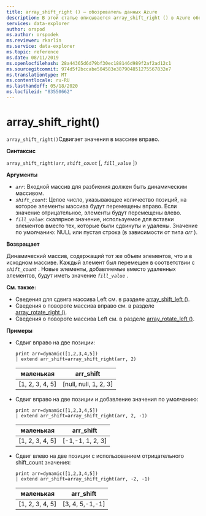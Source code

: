 ```yaml
---
title: array_shift_right () — обозреватель данных Azure
description: В этой статье описывается array_shift_right () в Azure обозреватель данных.
services: data-explorer
author: orspod
ms.author: orspodek
ms.reviewer: rkarlin
ms.service: data-explorer
ms.topic: reference
ms.date: 08/11/2019
ms.openlocfilehash: 28a44365d6d79bf30ec188146d989f2af2ad12c1
ms.sourcegitcommit: 974d5f2bccabe504583e387904851275567832e7
ms.translationtype: MT
ms.contentlocale: ru-RU
ms.lasthandoff: 05/18/2020
ms.locfileid: "83550662"
---
```

# <a name="array_shift_right"></a>array_shift_right()

`array_shift_right()`Сдвигает значения в массиве вправо.

**Синтаксис**

`array_shift_right(`*`arr`*, *`shift_count`* [, *`fill_value`* ]`)`

**Аргументы**

* *`arr`*: Входной массив для разбиения должен быть динамическим массивом.
* *`shift_count`*: Целое число, указывающее количество позиций, на которое элементы массива будут перемещены вправо. Если значение отрицательное, элементы будут перемещены влево.
* *`fill_value`*: скалярное значение, используемое для вставки элементов вместо тех, которые были сдвинуты и удалены. Значение по умолчанию: NULL или пустая строка (в зависимости от типа *arr* ).

**Возвращает**

Динамический массив, содержащий тот же объем элементов, что и в исходном массиве. Каждый элемент был перемещен в соответствии с *`shift_count`* . Новые элементы, добавляемые вместо удаленных элементов, будут иметь значение *`fill_value`* .

**См. также:**

* Сведения для сдвига массива Left см. в разделе [array_shift_left ()](array_shift_leftfunction.md).
* Сведения о повороте массива вправо см. в разделе [array_rotate_right ()](array_rotate_rightfunction.md).
* Сведения о повороте массива Left см. в разделе [array_rotate_left ()](array_rotate_leftfunction.md).

**Примеры**

* Сдвиг вправо на две позиции:

    <!-- csl: https://help.kusto.windows.net:443/Samples -->
    ```kusto
    print arr=dynamic([1,2,3,4,5]) 
    | extend arr_shift=array_shift_right(arr, 2)
    ```
    
    |маленькая|arr_shift|
    |---|---|
    |[1, 2, 3, 4, 5]|[null, null, 1, 2, 3]|

* Сдвиг вправо на две позиции и добавление значения по умолчанию:

    <!-- csl: https://help.kusto.windows.net:443/Samples -->
    ```kusto
    print arr=dynamic([1,2,3,4,5]) 
    | extend arr_shift=array_shift_right(arr, 2, -1)
    ```
    
    |маленькая|arr_shift|
    |---|---|
    |[1, 2, 3, 4, 5]|[-1,-1, 1, 2, 3]|

* Сдвиг влево на две позиции с использованием отрицательного shift_count значения:

    <!-- csl: https://help.kusto.windows.net:443/Samples -->
    ```kusto
    print arr=dynamic([1,2,3,4,5]) 
    | extend arr_shift=array_shift_right(arr, -2, -1)
    ```
    
    |маленькая|arr_shift|
    |---|---|
    |[1, 2, 3, 4, 5]|[3, 4, 5,-1,-1]|
    